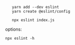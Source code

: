 ```
   yarn add --dev eslint
   yarn create @eslint/config

   npx eslint index.js 

 ```

 options:

 ```
 npx eslint -h
 ```
 